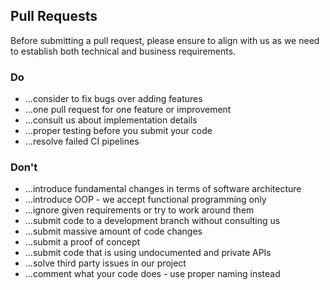 ## Pull Requests

Before submitting a pull request, please ensure to align with us as we need to establish both technical and business requirements.


### Do

- ...consider to fix bugs over adding features
- ...one pull request for one feature or improvement 
- ...consult us about implementation details
- ...proper testing before you submit your code
- ...resolve failed CI pipelines


### Don't

- ...introduce fundamental changes in terms of software architecture
- ...introduce OOP - we accept functional programming only
- ...ignore given requirements or try to work around them
- ...submit code to a development branch without consulting us
- ...submit massive amount of code changes
- ...submit a proof of concept
- ...submit code that is using undocumented and private APIs
- ...solve third party issues in our project
- ...comment what your code does - use proper naming instead
